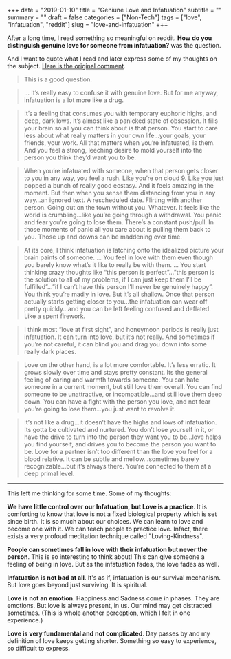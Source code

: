 +++
date = "2019-01-10"
title = "Geniune Love and Infatuation"
subtitle = ""
summary = ""
draft = false
categories = ["Non-Tech"]
tags = ["love", "infatuation", "reddit"]
slug = "love-and-infatuation"
+++

After a long time, I read something so meaningful on reddit. **How do you distinguish genuine love for someone from infatuation?** was the question.

And I want to quote what I read and later express some of my thoughts on the subject. [Here is the original comment](https://www.reddit.com/r/AskMen/comments/aedq0v/how_do_you_distinguish_genuine_love_for_someone/).

> This is a good question.

> ... It’s really easy to confuse it with genuine love. But for me anyway, infatuation is a lot more like a drug.

> It’s a feeling that consumes you with temporary euphoric highs, and deep, dark lows. It’s almost like a panicked state of obsession. It fills your brain so all you can think about is that person. You start to care less about what really matters in your own life...your goals, your friends, your work. All that matters when you’re infatuated, is them. And you feel a strong, leeching desire to mold yourself into the person you think they’d want you to be.

> When you’re infatuated with someone, when that person gets closer to you in any way, you feel a rush. Like you’re on cloud 9. Like you just popped a bunch of really good ecstasy. And it feels amazing in the moment. But then when you sense them distancing from you in any way...an ignored text. A rescheduled date. Flirting with another person. Going out on the town without you. Whatever. It feels like the world is crumbling...like you’re going through a withdrawal. You panic and fear you’re going to lose them. There’s a constant push/pull. In those moments of panic all you care about is pulling them back to you. Those up and downs can be maddening over time.

> At its core, I think infatuation is latching onto the idealized picture your brain paints of someone. ... You feel in love with them even though you barely know what’s it like to really be with them. ... You start thinking crazy thoughts like “this person is perfect”...”this person is the solution to all of my problems, if I can just keep them I’ll be fulfilled”...”if I can’t have this person I’ll never be genuinely happy”. You think you’re madly in love. But it’s all shallow. Once that person actually starts getting closer to you...the infatuation can wear off pretty quickly...and you can be left feeling confused and deflated. Like a spent firework.

> I think most “love at first sight”, and honeymoon periods is really just infatuation. It can turn into love, but it’s not really. And sometimes if you’re not careful, it can blind you and drag you down into some really dark places.

> Love on the other hand, is a lot more comfortable. It’s less erratic. It grows slowly over time and stays pretty constant. Its the general feeling of caring and warmth towards someone. You can hate someone in a current moment, but still love them overall. You can find someone to be unattractive, or incompatible...and still love them deep down. You can have a fight with the person you love, and not fear you’re going to lose them...you just want to revolve it.

> It’s not like a drug...it doesn’t have the highs and lows of infatuation. Its gotta be cultivated and nurtured. You don’t lose yourself in it, or have the drive to turn into the person they want you to be...love helps you find yourself, and drives you to become the person you want to be. Love for a partner isn’t too different than the love you feel for a blood relative. It can be subtle and mellow...sometimes barely recognizable...but it’s always there. You’re connected to them at a deep primal level.

---

This left me thinking for some time. Some of my thoughts:

**We have little control over our Infatuation, but Love is a practice**. It is comforting to know that love is not a fixed biological property which is set since birth. It is so much about our choices. We can learn to love and become one with it. We can teach people to practice love. Infact, there exists a very profoud meditation technique called "Loving-Kindness".

**People can sometimes fall in love with their infatuation but never the person**. This is so interesting to think about! This can give someone a feeling of being in love. But as the infatuation fades, the love fades as well.

**Infatuation is not bad at all**. It's as if, infatuation is our survival mechanism. But love goes beyond just surviving. It is spiritual.

**Love is not an emotion**. Happiness and Sadness come in phases. They are emotions. But love is always present, in us. Our mind may get distracted sometimes. (This is whole another perception, which I felt in one experience.)

**Love is very fundamental and not complicated**. Day passes by and my definition of love keeps getting shorter. Something so easy to experience, so difficult to express.
